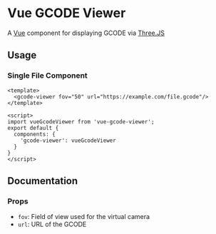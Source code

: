 # Vue GCODE Viewer
A [Vue](https://github.com/vuejs/vue) component for displaying GCODE via [Three.JS](https://github.com/mrdoob/three.js)

## Usage
### Single File Component
```Vue
<template>
  <gcode-viewer fov="50" url="https://example.com/file.gcode"/>
</template>

<script>
import vueGcodeViewer from 'vue-gcode-viewer';
export default {
  components: {
    'gcode-viewer': vueGcodeViewer
  }
}
</script>
```

## Documentation
### Props
* `fov`: Field of view used for the virtual camera
* `url`: URL of the GCODE
